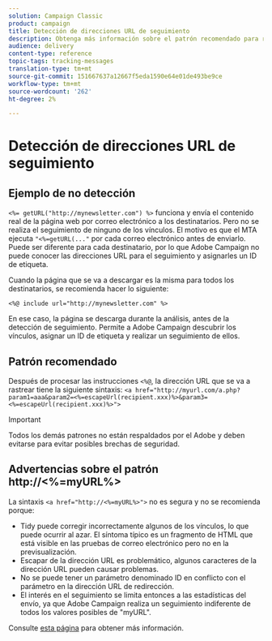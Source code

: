 ```yaml
---
solution: Campaign Classic
product: campaign
title: Detección de direcciones URL de seguimiento
description: Obtenga más información sobre el patrón recomendado para rastrear direcciones URL.
audience: delivery
content-type: reference
topic-tags: tracking-messages
translation-type: tm+mt
source-git-commit: 151667637a12667f5eda1590e64e01de493be9ce
workflow-type: tm+mt
source-wordcount: '262'
ht-degree: 2%

---
```



# Detección de direcciones URL de seguimiento

## Ejemplo de no detección

`<%= getURL("http://mynewsletter.com") %>` funciona y envía el contenido real de la página web por correo electrónico a los destinatarios. Pero no se realiza el seguimiento de ninguno de los vínculos. El motivo es que el MTA ejecuta `"<%=getURL(..."` por cada correo electrónico antes de enviarlo. Puede ser diferente para cada destinatario, por lo que Adobe Campaign no puede conocer las direcciones URL para el seguimiento y asignarles un ID de etiqueta.

Cuando la página que se va a descargar es la misma para todos los destinatarios, se recomienda hacer lo siguiente:

`<%@ include url="http://mynewsletter.com" %>`

En ese caso, la página se descarga durante la análisis, antes de la detección de seguimiento. Permite a Adobe Campaign descubrir los vínculos, asignar un ID de etiqueta y realizar un seguimiento de ellos.

## Patrón recomendado

Después de procesar las instrucciones `<%@`, la dirección URL que se va a rastrear tiene la siguiente sintaxis: `<a href="http://myurl.com/a.php?param1=aaa&param2=<%=escapeUrl(recipient.xxx)%>&param3=<%=escapeUrl(recipient.xxx)%>">`

>[!IMPORTANT]
>
>Todos los demás patrones no están respaldados por el Adobe y deben evitarse para evitar posibles brechas de seguridad.

## Advertencias sobre el patrón http://&lt;%=myURL%>

La sintaxis `<a href="http://<%=myURL%>">` no es segura y no se recomienda porque:

* Tidy puede corregir incorrectamente algunos de los vínculos, lo que puede ocurrir al azar. El síntoma típico es un fragmento de HTML que está visible en las pruebas de correo electrónico pero no en la previsualización.
* Escapar de la dirección URL es problemático, algunos caracteres de la dirección URL pueden causar problemas.
* No se puede tener un parámetro denominado ID en conflicto con el parámetro en la dirección URL de redirección.
* El interés en el seguimiento se limita entonces a las estadísticas del envío, ya que Adobe Campaign realiza un seguimiento indiferente de todos los valores posibles de &quot;myURL&quot;.

Consulte [esta página](https://helpx.adobe.com/es/campaign/kb/acc-security.html#privacy) para obtener más información.

